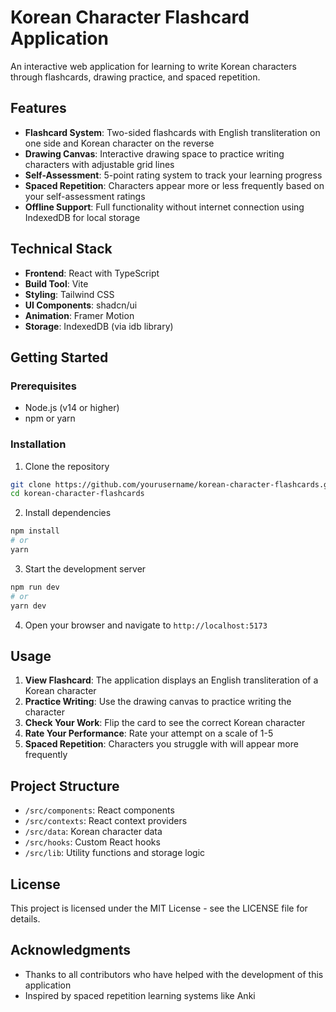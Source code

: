 # Korean Character Flashcard Application

An interactive web application for learning to write Korean characters through flashcards, drawing practice, and spaced repetition.

## Features

- **Flashcard System**: Two-sided flashcards with English transliteration on one side and Korean character on the reverse
- **Drawing Canvas**: Interactive drawing space to practice writing characters with adjustable grid lines
- **Self-Assessment**: 5-point rating system to track your learning progress
- **Spaced Repetition**: Characters appear more or less frequently based on your self-assessment ratings
- **Offline Support**: Full functionality without internet connection using IndexedDB for local storage

## Technical Stack

- **Frontend**: React with TypeScript
- **Build Tool**: Vite
- **Styling**: Tailwind CSS
- **UI Components**: shadcn/ui
- **Animation**: Framer Motion
- **Storage**: IndexedDB (via idb library)

## Getting Started

### Prerequisites

- Node.js (v14 or higher)
- npm or yarn

### Installation

1. Clone the repository

```bash
git clone https://github.com/yourusername/korean-character-flashcards.git
cd korean-character-flashcards
```

2. Install dependencies

```bash
npm install
# or
yarn
```

3. Start the development server

```bash
npm run dev
# or
yarn dev
```

4. Open your browser and navigate to `http://localhost:5173`

## Usage

1. **View Flashcard**: The application displays an English transliteration of a Korean character
2. **Practice Writing**: Use the drawing canvas to practice writing the character
3. **Check Your Work**: Flip the card to see the correct Korean character
4. **Rate Your Performance**: Rate your attempt on a scale of 1-5
5. **Spaced Repetition**: Characters you struggle with will appear more frequently

## Project Structure

- `/src/components`: React components
- `/src/contexts`: React context providers
- `/src/data`: Korean character data
- `/src/hooks`: Custom React hooks
- `/src/lib`: Utility functions and storage logic

## License

This project is licensed under the MIT License - see the LICENSE file for details.

## Acknowledgments

- Thanks to all contributors who have helped with the development of this application
- Inspired by spaced repetition learning systems like Anki
